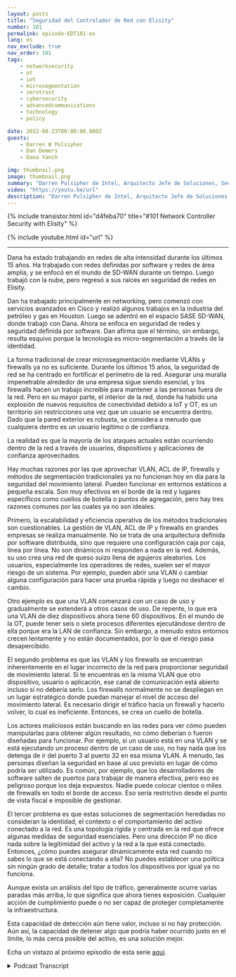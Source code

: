 ```yaml
---
layout: posts
title: "Seguridad del Controlador de Red con Elisity"
number: 101
permalink: episode-EDT101-es
lang: es
nav_exclude: true
nav_order: 101
tags:
    - networksecurity
    - ot
    - iot
    - microsegmentation
    - zerotrust
    - cybersecurity
    - advancedcommunications
    - technology
    - policy

date: 2022-08-23T00:00:00.000Z
guests:
    - Darren W Pulsipher
    - Dan Demers
    - Dana Yanch

img: thumbnail.png
image: thumbnail.png
summary: "Darren Pulsipher de Intel, Arquitecto Jefe de Soluciones, Sector Público, entrevista a los expertos en seguridad de redes Dana Yanch y Dan Demers de Elisity sobre técnicas de seguridad del controlador de la red y arquitecturas de confianza cero."
video: "https://youtu.be/url"
description: "Darren Pulsipher de Intel, Arquitecto Jefe de Soluciones, Sector Público, entrevista a los expertos en seguridad de redes Dana Yanch y Dan Demers de Elisity sobre técnicas de seguridad del controlador de la red y arquitecturas de confianza cero."
---
```


<div>
{% include transistor.html id="d4feba70" title="#101 Network Controller Security with Elisity" %}

{% include youtube.html id="url" %}
</div>

---

Dana ha estado trabajando en redes de alta intensidad durante los últimos 15 años. Ha trabajado con redes definidas por software y redes de área amplia, y se enfocó en el mundo de SD-WAN durante un tiempo. Luego trabajó con la nube, pero regresó a sus raíces en seguridad de redes en Elisity.

Dan ha trabajado principalmente en networking, pero comenzó con servicios avanzados en Cisco y realizó algunos trabajos en la industria del petróleo y gas en Houston. Luego se adentró en el espacio SASE SD-WAN, donde trabajó con Dana. Ahora se enfoca en seguridad de redes y seguridad definida por software. Dan afirma que el término, sin embargo, resulta esquivo porque la tecnología es micro-segmentación a través de la identidad.

La forma tradicional de crear microsegmentación mediante VLANs y firewalls ya no es suficiente. Durante los últimos 15 años, la seguridad de red se ha centrado en fortificar el perímetro de la red. Asegurar una muralla impenetrable alrededor de una empresa sigue siendo esencial, y los firewalls hacen un trabajo increíble para mantener a las personas fuera de la red. Pero en su mayor parte, el interior de la red, donde ha habido una explosión de nuevos requisitos de conectividad debido a IoT y OT, es un territorio sin restricciones una vez que un usuario se encuentra dentro. Dado que la pared exterior es robusta, se considera a menudo que cualquiera dentro es un usuario legítimo o de confianza.

La realidad es que la mayoría de los ataques actuales están ocurriendo dentro de la red a través de usuarios, dispositivos y aplicaciones de confianza aprovechados.

Hay muchas razones por las que aprovechar VLAN, ACL de IP, firewalls y métodos de segmentación tradicionales ya no funcionan hoy en día para la seguridad del movimiento lateral. Pueden funcionar en entornos estáticos a pequeña escala. Son muy efectivos en el borde de la red y lugares específicos como cuellos de botella o puntos de agregación, pero hay tres razones comunes por las cuales ya no son ideales.

Primero, la escalabilidad y eficiencia operativa de los métodos tradicionales son cuestionables. La gestión de VLAN, ACL de IP y firewalls en grandes empresas se realiza manualmente. No se trata de una arquitectura definida por software distribuida, sino que requiere una configuración caja por caja, línea por línea. No son dinámicos ni responden a nada en la red. Además, su uso crea una red de queso suizo llena de agujeros aleatorios. Los usuarios, especialmente los operadores de redes, suelen ser el mayor riesgo de un sistema. Por ejemplo, pueden abrir una VLAN o cambiar alguna configuración para hacer una prueba rápida y luego no deshacer el cambio.

Otro ejemplo es que una VLAN comenzará con un caso de uso y gradualmente se extenderá a otros casos de uso. De repente, lo que era una VLAN de diez dispositivos ahora tiene 60 dispositivos. En el mundo de la OT, puede tener seis o siete procesos diferentes ejecutándose dentro de ella porque era la LAN de confianza. Sin embargo, a menudo estos entornos crecen lentamente y no están documentados, por lo que el riesgo pasa desapercibido.

El segundo problema es que las VLAN y los firewalls se encuentran inherentemente en el lugar incorrecto de la red para proporcionar seguridad de movimiento lateral. Si te encuentras en la misma VLAN que otro dispositivo, usuario o aplicación, ese canal de comunicación está abierto incluso si no debería serlo. Los firewalls normalmente no se despliegan en un lugar estratégico donde puedan manejar el nivel de acceso del movimiento lateral. Es necesario dirigir el tráfico hacia un firewall y hacerlo volver, lo cual es ineficiente. Entonces, se crea un cuello de botella.

Los actores maliciosos están buscando en las redes para ver cómo pueden manipularlas para obtener algún resultado, no cómo deberían o fueron diseñadas para funcionar. Por ejemplo, si un usuario está en una VLAN y se está ejecutando un proceso dentro de un caso de uso, no hay nada que los detenga de ir del puerto 3 al puerto 32 en esa misma VLAN. A menudo, las personas diseñan la seguridad en base al uso previsto en lugar de cómo podría ser utilizado. Es común, por ejemplo, que los desarrolladores de software salten de puertos para trabajar de manera efectiva, pero eso es peligroso porque los deja expuestos. Nadie puede colocar cientos o miles de firewalls en todo el borde de acceso. Eso sería restrictivo desde el punto de vista fiscal e imposible de gestionar.

El tercer problema es que estas soluciones de segmentación heredadas no consideran la identidad, el contexto o el comportamiento del activo conectado a la red. Es una topología rígida y centrada en la red que ofrece algunas medidas de seguridad esenciales. Pero una dirección IP no dice nada sobre la legitimidad del activo y la red a la que está conectado. Entonces, ¿cómo puedes asegurar dinámicamente esta red cuando no sabes lo que se está conectando a ella? No puedes establecer una política sin ningún grado de detalle; tratar a todos los dispositivos por igual ya no funciona.

Aunque exista un análisis del tipo de tráfico, generalmente ocurre varias paradas más arriba, lo que significa que ahora tienes exposición. Cualquier acción de cumplimiento puede o no ser capaz de proteger completamente la infraestructura.

Esta capacidad de detección aún tiene valor, incluso si no hay protección. Aún así, la capacidad de detener algo que podría haber ocurrido justo en el límite, lo más cerca posible del activo, es una solución mejor.

Echa un vistazo al próximo episodio de esta serie [aquí](episode-EDT101).



<details>
<summary> Podcast Transcript </summary>

<p></p>

</details>
